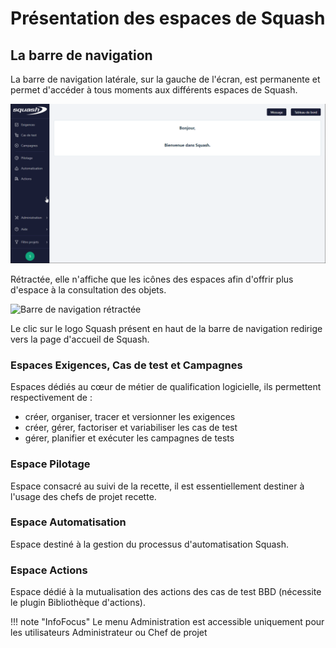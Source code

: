 # Présentation des espaces de Squash

## La barre de navigation

La barre de navigation latérale, sur la gauche de l'écran, est permanente et permet d'accéder à tous moments aux différents espaces de Squash.

![Page d'accueil Squash](resources/accueil-navigation-fr.png)

Rétractée, elle n'affiche que les icônes des espaces afin d'offrir plus d'espace à la consultation des objets.

![Barre de navigation rétractée](resources/acceuil-navigation-retracte-fr.png)

Le clic sur le logo Squash présent en haut de la barre de navigation redirige vers la page d'accueil de Squash.

### Espaces Exigences, Cas de test et Campagnes

Espaces dédiés au cœur de métier de qualification logicielle, ils permettent respectivement de :

- créer, organiser, tracer et versionner les exigences
- créer, gérer, factoriser et variabiliser les cas de test
- gérer, planifier et exécuter les campagnes de tests

### Espace Pilotage

Espace consacré au suivi de la recette, il est essentiellement destiner à l'usage des chefs de projet recette.

### Espace Automatisation

Espace destiné à la gestion du processus d'automatisation Squash.

### Espace Actions

Espace dédié à la mutualisation des actions des cas de test BBD (nécessite le plugin Bibliothèque d'actions).

!!! note "InfoFocus"
    Le menu Administration est accessible uniquement pour les utilisateurs Administrateur ou Chef de projet

<!--stackedit_data:
eyJoaXN0b3J5IjpbLTUxMDkwNjY0MSwtMTA5NjcxMzY0Niw4Mz
QwNTk1OTQsLTQxNDIzNTA3XX0=
-->
